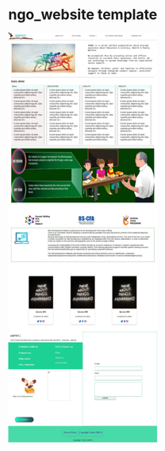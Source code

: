 # ngo_website template
<a href="https://nilankar19.github.io/ngowebsite/" ><img
  src="ngowebsite.jpg"
  alt="img"
  title="click me"
  style="display: inline-block; margin: 0 auto; max-width: 300px">
  </a>
